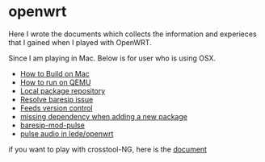 # openwrt

Here I wrote the documents which collects the information and experieces that I
gained when I played with OpenWRT.

Since I am playing in Mac. Below is for user who is using OSX.


- [How to Build on Mac](build.md)
- [How to run on QEMU](run-on-qemu.md)
- [Local package repository](local-ipkg-repo.md) 
- [Resolve baresip issue](baresip_issue.md)
- [Feeds version control](feeds.md)
- [missing dependency when adding a new package](new-package.md)
- [baresip-mod-pulse](patch_baresip-mod-pulse.diff)
- [pulse audio in lede/openwrt](pulse-auido.md)

if you want to play with crosstool-NG, here is the [document](crosstool-NG.md)
